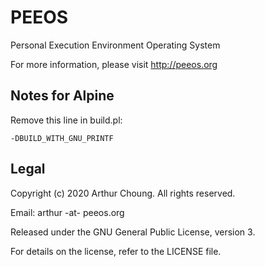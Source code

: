 # PEEOS

Personal Execution Environment Operating System

For more information, please visit http://peeos.org



## Notes for Alpine

Remove this line in build.pl:

```
-DBUILD_WITH_GNU_PRINTF
```


## Legal

Copyright (c) 2020 Arthur Choung. All rights reserved.

Email: arthur -at- peeos.org

Released under the GNU General Public License, version 3.

For details on the license, refer to the LICENSE file.

